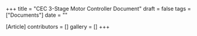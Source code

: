 +++
title = "CEC 3-Stage Motor Controller Document"
draft = false
tags = ["Documents"]
date = ""

[Article]
contributors = []
gallery = []
+++